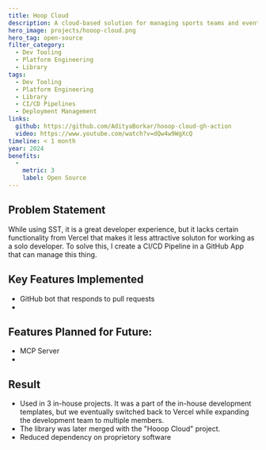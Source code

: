 ```yaml
---
title: Hoop Cloud
description: A cloud-based solution for managing sports teams and events.
hero_image: projects/hooop-cloud.png
hero_tag: open-source
filter_category:
  - Dev Tooling
  - Platform Engineering
  - Library
tags:
  - Dev Tooling
  - Platform Engineering
  - Library
  - CI/CD Pipelines
  - Deployment Management
links:
  github: https://github.com/AdityaBorkar/hooop-cloud-gh-action
  video: https://www.youtube.com/watch?v=dQw4w9WgXcQ
timeline: < 1 month
year: 2024
benefits:
  -
    metric: 3
    label: Open Source
---
```


## Problem Statement

While using SST, it is a great developer experience, but it lacks  certain functionality from Vercel that makes it less attractive soluton for working as a solo developer. To solve this, I create a CI/CD Pipeline in a GitHub App that can manage this thing.

## Key Features Implemented

- GitHub bot that responds to pull requests
-

## Features Planned for Future:

- MCP Server
-

## Result

- Used in 3 in-house projects. It was a part of the in-house development templates, but we eventually switched back to Vercel while expanding the development team to multiple members.
- The library was later merged with the "Hooop Cloud" project.
- Reduced dependency on proprietory software
